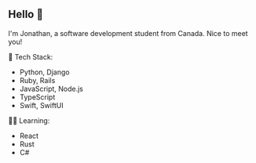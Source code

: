 ## Hello 👋

I'm Jonathan, a software development student from Canada. Nice to meet you!

🌱 Tech Stack:
- Python, Django
- Ruby, Rails
- JavaScript, Node.js
- TypeScript
- Swift, SwiftUI

🧑‍🏫 Learning:
- React
- Rust
- C#
